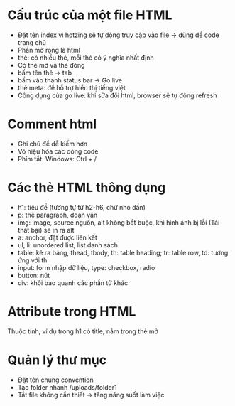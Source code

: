 # Cấu trúc của một file HTML

- Đặt tên index vì hotzing sẽ tự động truy cập vào file -> dùng để code trang chủ
- Phần mở rộng là html
- thẻ: có nhiều thẻ, mỗi thẻ có ý nghĩa nhất định
- Có thẻ mở và thẻ đóng
- bấm tên thẻ -> tab
- bấm vào thanh status bar -> Go live
- thẻ meta: để hỗ trợ hiển thị tiếng việt
- Công dụng của go live: khi sửa đổi html, browser sẽ tự động refresh

# Comment html

- Ghi chú để dễ kiếm hơn
- Vô hiệu hóa các dòng code
- Phím tắt: Windows: Ctrl + /

# Các thẻ HTML thông dụng

- h1: tiêu đề (tương tự từ h2-h6, chữ nhỏ dần)
- p: thẻ paragraph, đoạn văn
- img: image, source nguồn, alt không bắt buộc, khi hình ảnh bị lỗi (Tải thất bại) sẽ in ra alt
- a: anchor, đặt được liên kết
- ul, li: unordered list, list danh sách
- table: kẻ ra bảng, thead, tbody, th: table heading; tr: table row, td: tương ứng với th
- input: form nhập dữ liệu, type: checkbox, radio
- button: nút
- div: khối bao quanh các phần tử khác

# Attribute trong HTML

Thuộc tính, ví dụ trong h1 có title, nằm trong thẻ mở

# Quản lý thư mục

- Đặt tên chung convention
- Tạo folder nhanh /uploads/folder1
- Tắt file không cần thiết -> tăng năng suốt làm việc
